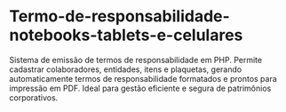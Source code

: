 # Termo-de-responsabilidade-notebooks-tablets-e-celulares
Sistema de emissão de termos de responsabilidade em PHP. Permite cadastrar colaboradores, entidades, itens e plaquetas, gerando automaticamente termos de responsabilidade formatados e prontos para impressão em PDF. Ideal para gestão eficiente e segura de patrimônios corporativos.
